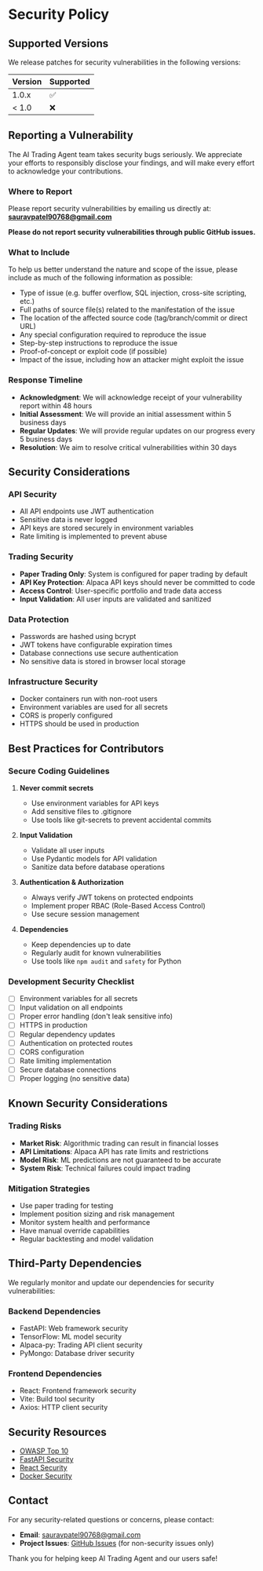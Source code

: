 # Security Policy

## Supported Versions

We release patches for security vulnerabilities in the following versions:

| Version | Supported          |
| ------- | ------------------ |
| 1.0.x   | :white_check_mark: |
| < 1.0   | :x:                |

## Reporting a Vulnerability

The AI Trading Agent team takes security bugs seriously. We appreciate your efforts to responsibly disclose your findings, and will make every effort to acknowledge your contributions.

### Where to Report

Please report security vulnerabilities by emailing us directly at:
**sauravpatel90768@gmail.com**

**Please do not report security vulnerabilities through public GitHub issues.**

### What to Include

To help us better understand the nature and scope of the issue, please include as much of the following information as possible:

- Type of issue (e.g. buffer overflow, SQL injection, cross-site scripting, etc.)
- Full paths of source file(s) related to the manifestation of the issue
- The location of the affected source code (tag/branch/commit or direct URL)
- Any special configuration required to reproduce the issue
- Step-by-step instructions to reproduce the issue
- Proof-of-concept or exploit code (if possible)
- Impact of the issue, including how an attacker might exploit the issue

### Response Timeline

- **Acknowledgment**: We will acknowledge receipt of your vulnerability report within 48 hours
- **Initial Assessment**: We will provide an initial assessment within 5 business days
- **Regular Updates**: We will provide regular updates on our progress every 5 business days
- **Resolution**: We aim to resolve critical vulnerabilities within 30 days

## Security Considerations

### API Security
- All API endpoints use JWT authentication
- Sensitive data is never logged
- API keys are stored securely in environment variables
- Rate limiting is implemented to prevent abuse

### Trading Security
- **Paper Trading Only**: System is configured for paper trading by default
- **API Key Protection**: Alpaca API keys should never be committed to code
- **Access Control**: User-specific portfolio and trade data access
- **Input Validation**: All user inputs are validated and sanitized

### Data Protection
- Passwords are hashed using bcrypt
- JWT tokens have configurable expiration times
- Database connections use secure authentication
- No sensitive data is stored in browser local storage

### Infrastructure Security
- Docker containers run with non-root users
- Environment variables are used for all secrets
- CORS is properly configured
- HTTPS should be used in production

## Best Practices for Contributors

### Secure Coding Guidelines

1. **Never commit secrets**
   - Use environment variables for API keys
   - Add sensitive files to .gitignore
   - Use tools like git-secrets to prevent accidental commits

2. **Input Validation**
   - Validate all user inputs
   - Use Pydantic models for API validation
   - Sanitize data before database operations

3. **Authentication & Authorization**
   - Always verify JWT tokens on protected endpoints
   - Implement proper RBAC (Role-Based Access Control)
   - Use secure session management

4. **Dependencies**
   - Keep dependencies up to date
   - Regularly audit for known vulnerabilities
   - Use tools like `npm audit` and `safety` for Python

### Development Security Checklist

- [ ] Environment variables for all secrets
- [ ] Input validation on all endpoints
- [ ] Proper error handling (don't leak sensitive info)
- [ ] HTTPS in production
- [ ] Regular dependency updates
- [ ] Authentication on protected routes
- [ ] CORS configuration
- [ ] Rate limiting implementation
- [ ] Secure database connections
- [ ] Proper logging (no sensitive data)

## Known Security Considerations

### Trading Risks
- **Market Risk**: Algorithmic trading can result in financial losses
- **API Limitations**: Alpaca API has rate limits and restrictions
- **Model Risk**: ML predictions are not guaranteed to be accurate
- **System Risk**: Technical failures could impact trading

### Mitigation Strategies
- Use paper trading for testing
- Implement position sizing and risk management
- Monitor system health and performance
- Have manual override capabilities
- Regular backtesting and model validation

## Third-Party Dependencies

We regularly monitor and update our dependencies for security vulnerabilities:

### Backend Dependencies
- FastAPI: Web framework security
- TensorFlow: ML model security
- Alpaca-py: Trading API client security
- PyMongo: Database driver security

### Frontend Dependencies
- React: Frontend framework security
- Vite: Build tool security
- Axios: HTTP client security

## Security Resources

- [OWASP Top 10](https://owasp.org/www-project-top-ten/)
- [FastAPI Security](https://fastapi.tiangolo.com/tutorial/security/)
- [React Security](https://reactjs.org/docs/dom-elements.html#dangerouslysetinnerhtml)
- [Docker Security](https://docs.docker.com/engine/security/)

## Contact

For any security-related questions or concerns, please contact:
- **Email**: sauravpatel90768@gmail.com
- **Project Issues**: [GitHub Issues](https://github.com/sauravpatel2609/Autonomous-Trading-Agent/issues) (for non-security issues only)

Thank you for helping keep AI Trading Agent and our users safe!
